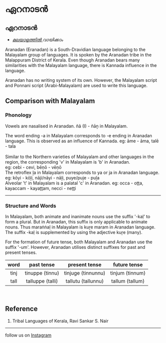 # ഏറനാടന്‍


## ഏറനാടന്‍

* _[മലയാളത്തില്‍ ](/aranadan/)വായിക്കാം_

Aranadan (Eranadan) is a South-Dravidian language belonging to the Malayalam group of languages. It is spoken by the Aranadan tribe in the Malappuram District of Kerala. Even though Aranadan bears many similarities with the Malayalam language, there is Kannada influence in the language.

Aranadan has no writing system of its own. However, the Malayalam script and Ponnani script (Arabi-Malayalam) are used to write this language.

## Comparison with Malayalam

### Phonology

Vowels are nasalised in Aranadan. ñã (I) - ñāṉ in Malayalam. 
<br>

The word ending -a in Malayalam corresponds to -e ending in Aranadan language. This is observed as an influence of Kannada. 
eg: āme - āma, talē - tala
<br>
<br>
Similar to the Northern varieties of Malayalam and other languages in the region, the corresponding 'v' in Malayalam is 'b' in Aranadan. <br>
eg: cebi - cevi, bēṇō - vēṇō
<br>
The retroflex ḻa in Malayalam corresponds to ya or ja in Aranadan language.
eg: kōyi - kōḻi, nāji/nāyi - nāḻi, puye/puje - puḻa
<br>
Alveolar 't' in Malayalam is a palatal 'c' in Aranadan. 
eg: occa - oṯṯa, kayaccam - kayaṯṯam, necci - neṯṯi
______________

### Structure and Words

In Malayalam, both animate and inanimate nouns use the suffix '-kaḷ' to form a plural. But in Aranadan, this suffix is only applicable to animate nouns. Thus maraṅṅaḷ in Malayalam is kuṟe maram in Aranadan language. The suffix -kaḷ is supplemented by using the adjective kuṟe (many).

For the formation of future tense, both Malayalam and Aranadan use the suffix '-um'. However, Aranadan utilises distinct suffixes for past and present tenses. 

| word | past tense | present tense | future tense |
| :--------: | :----: | :--------: | :----: |
| tinj | tinuppe (tinnu) | tinjuge (tinnunnu)| tinjum (tinnum)|
| tall| talluppe (talli) | tallutu (tallunnu)| tallum (tallum)|

<br>

## Reference

1. Tribal Languages of Kerala, Ravi Sankar S. Nair

______________________________________________________
follow us on [Instagram](https://www.instagram.com/malayalamozhi/)
